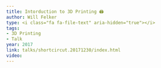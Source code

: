 ```yaml
---
title: Intorduction to 3D Printing 🖨
author: Will Felker
type: <i class="fa fa-file-text" aria-hidden="true"></i>
tags:
- 3D Printing
- Talk
year: 2017
link: talks/shortcircut.20171230/index.html
video:
---
```

